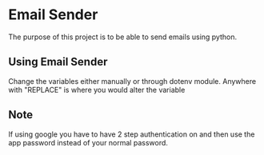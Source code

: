 # Email Sender

The purpose of this project is to be able to send emails using python.

## Using Email Sender
Change the variables either manually or through dotenv module. Anywhere with "REPLACE" is where you would alter the variable

## Note
If using google you have to have 2 step authentication on and then use the app password instead of your normal password.